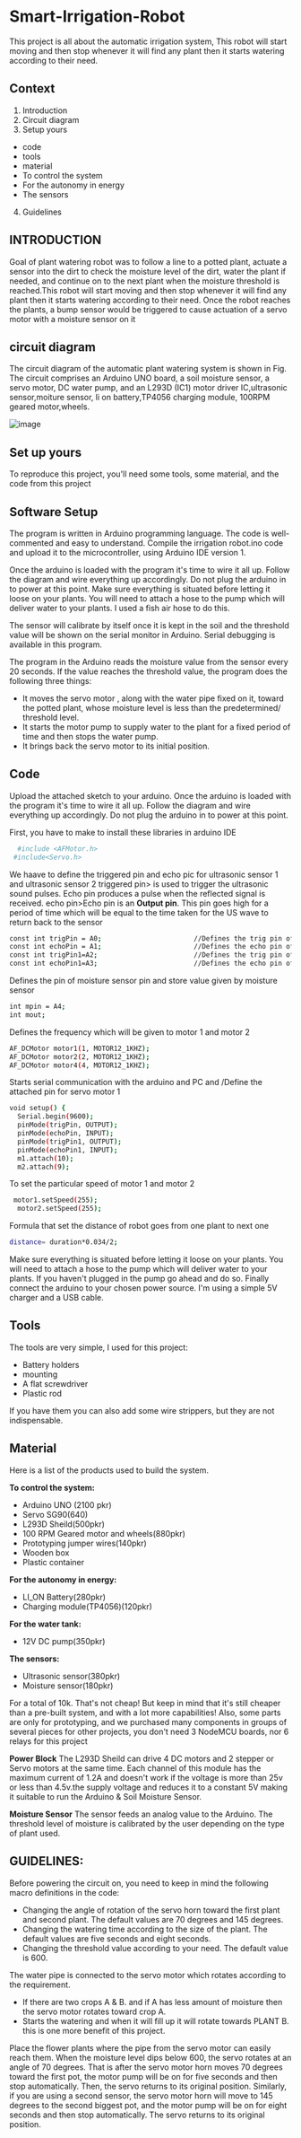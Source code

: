 
# Smart-Irrigation-Robot

This project is all about the automatic irrigation system, This robot will start moving and then stop whenever it will find any plant then it starts watering according to their need.


## Context
1. Introduction
2. Circuit diagram
3. Setup yours
  * code
  * tools
  * material
   * To control the system
   * For the autonomy in energy
   * The sensors
      
4. Guidelines


## INTRODUCTION
Goal of plant watering robot was to follow a line to a potted plant, actuate a sensor into the dirt to check the moisture level of the dirt, water the plant if needed, and continue on to the next plant when the moisture threshold is reached.This robot will start moving and then stop whenever it will find any plant then it starts watering according to their need. Once the robot reaches the plants, a bump sensor would be triggered to cause actuation of a servo motor with a moisture sensor on it

## circuit diagram
The circuit diagram of the automatic plant watering system is shown in Fig. The circuit comprises an Arduino UNO board, a soil moisture sensor, a servo motor, DC water pump, and an L293D (IC1) motor driver IC,ultrasonic sensor,moiture sensor, li on battery,TP4056 charging module, 100RPM geared motor,wheels.

![image](https://user-images.githubusercontent.com/115499393/222636652-704e874b-86f0-4e90-be08-5e9d74e3728d.jpg)


## Set up yours
To reproduce this project, you'll need some tools, some material, and the code from this project

## Software Setup 
The program is written in Arduino programming language. The code is well-commented and easy to understand. Compile the irrigation robot.ino code and upload it to the microcontroller, using Arduino IDE version 1.

Once the arduino is loaded with the program it's time to wire it all up. Follow the diagram and wire everything up accordingly. Do not plug the arduino in to power at this point. Make sure everything is situated before letting it loose on your plants. You will need to attach a hose to the pump which will deliver water to your plants. I used a fish air hose to do this.

The sensor will calibrate by itself once it is kept in the soil and the threshold value will be shown on the serial monitor in Arduino. Serial debugging is available in this program.

The program in the Arduino reads the moisture value from the sensor every 20 seconds. If the value reaches the threshold value, the program does the following three things:
* It moves the servo motor , along with the water pipe fixed on it, toward the potted plant, whose moisture level is less than the predetermined/ threshold level.
* It starts the motor pump to supply water to the plant for a fixed period of time and then stops the water pump.
* It brings back the servo motor to its initial position.


## Code
Upload the attached sketch to your arduino. Once the arduino is loaded with the program it's time to wire it all up.
Follow the diagram and wire everything up accordingly.
Do not plug the arduino in to power at this point.

First, you have to make to install these libraries in arduino IDE
```bash
  #include <AFMotor.h>
 #include<Servo.h> 
```
We haave to define the triggered pin and echo pic for ultrasonic sensor 1 and ultrasonic sensor 2
triggered pin> is used to trigger the ultrasonic sound pulses. Echo pin produces a pulse when the reflected signal is received. 
echo pin>Echo pin is an ****Output pin****. This pin goes high for a period of time which will be equal to the time taken for the US wave to return back to the sensor
```bash
const int trigPin = A0;                       //Defines the trig pin of ultrasonic sensor 1st 
const int echoPin = A1;                       //Defines the echo pin of ultrasonic sensor 1st
const int trigPin1=A2;                        //Defines the trig pin of ultrasonic sensor 2nd 
const int echoPin1=A3;                        //Defines the echo pin of ultrasonic sensor 2nd 
```
Defines the pin of moisture sensor pin and store value given by moisture sensor
```bash
int mpin = A4;                                
int mout;                                     
```
Defines the frequency which will be given to motor 1 and motor 2
```bash
AF_DCMotor motor1(1, MOTOR12_1KHZ);           
AF_DCMotor motor2(2, MOTOR12_1KHZ);           
AF_DCMotor motor4(4, MOTOR12_1KHZ);
```
Starts serial communication with the arduino and PC and /Define the attached pin for servo motor 1 

```bash
void setup() {
  Serial.begin(9600);                         
  pinMode(trigPin, OUTPUT); 
  pinMode(echoPin, INPUT);
  pinMode(trigPin1, OUTPUT); 
  pinMode(echoPin1, INPUT);
  m1.attach(10);                             
  m2.attach(9);                              
```
To set the particular speed of motor 1  and motor 2
```bash
 motor1.setSpeed(255);                      
  motor2.setSpeed(255);                      
  ```
Formula that set the distance of robot goes from one plant to next one
```bash
distance= duration*0.034/2;
```

Make sure everything is situated before letting it loose on your plants. You will need to attach a hose to the pump which will deliver water to your plants.
If you haven't plugged in the pump go ahead and do so. Finally connect the arduino to your chosen power source. I'm using a simple 5V charger and a USB cable.

## Tools
The tools are very simple, I used for this project:

* Battery holders
* mounting
* A flat screwdriver 
* Plastic rod

If you have them you can also add some wire strippers, but they are not indispensable.

## Material
Here is a list of the products used to build the system.

**To control the system:**

* Arduino UNO (2100 pkr)
* Servo SG90(640)
* L293D Sheild(500pkr)
* 100 RPM Geared motor and wheels(880pkr)
* Prototyping jumper wires(140pkr)
* Wooden box
* Plastic container

**For the autonomy in energy:**

* LI_ON Battery(280pkr)
* Charging module(TP4056)(120pkr)

**For the water tank:**
* 12V DC pump(350pkr)

**The sensors:**

* Ultrasonic sensor(380pkr)
* Moisture sensor(180pkr)

For a total of 10k. That's not cheap! But keep in mind that it's still cheaper than a pre-built system, and with a lot more capabilities! Also, some parts are only for prototyping, and we purchased many components in groups of several pieces for other projects, you don't need 3 NodeMCU boards, nor 6 relays for this project

**Power Block**
 The L293D Sheild  can drive 4 DC motors and 2 stepper or Servo motors at the same time. Each channel of this module has the maximum current of 1.2A and doesn't work if the voltage is more than 25v or less than 4.5v.the supply voltage and reduces it to a constant 5V making it suitable to run the Arduino & Soil Moisture Sensor.

**Moisture Sensor**
The sensor feeds an analog value to the Arduino. The threshold level of moisture is calibrated by the user depending on the type of plant used.

## GUIDELINES:

Before powering the circuit on, you need to keep in mind the following macro definitions in the code:
* Changing the angle of rotation of the servo horn toward the first plant and second plant. The default values are 70 degrees and 145 degrees.
* Changing the watering time according to the size of the plant. The default values are five seconds and eight seconds.
* Changing the threshold value according to your need. The default value is 600.

The water pipe is connected to the servo motor which rotates according to the requirement.
* If there are two crops A & B. and if A has less amount of moisture then the servo motor rotates toward crop A.
* Starts the watering and when it will fill up it will rotate towards PLANT B. this is one more benefit of this project.

Place the flower plants where the pipe from the servo motor can easily reach them. When the moisture level dips below 600, the servo  rotates at an angle of 70 degrees. That is after the servo motor horn moves 70 degrees toward the first pot, the motor pump will be on for five seconds and then stop automatically. Then, the servo returns to its original position. Similarly, if you are using a second sensor, the servo motor horn will move to 145 degrees to the second biggest pot, and the motor pump will be on for eight seconds and then stop automatically. The servo returns to its original position.
